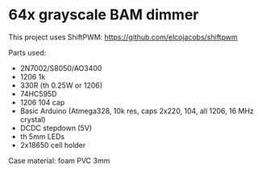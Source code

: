 # 64x grayscale BAM dimmer

This project uses ShiftPWM: https://github.com/elcojacobs/shiftpwm

Parts used:
* 2N7002/S8050/AO3400
* 1206 1k
* 330R (th 0.25W or 1206)
* 74HC595D
* 1206 104 cap
* Basic Arduino (Atmega328, 10k res, caps 2x220, 104, all 1206, 16 MHz crystal)
* DCDC stepdown (5V)
* th 5mm LEDs
* 2x18650 cell holder

Case material: foam PVC 3mm
